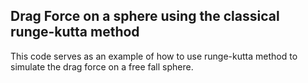 ## Drag Force on a sphere using the classical runge-kutta method

This code serves as an example of how to use runge-kutta method to simulate the drag force on a free fall sphere.
